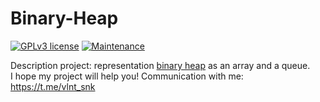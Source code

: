 # Binary-Heap

 [![GPLv3 license](https://img.shields.io/badge/License-GPLv3-blue.svg)](http://perso.crans.org/besson/LICENSE.html)
 [![Maintenance](https://img.shields.io/badge/Maintained%3F-yes-green.svg)](https://GitHub.com/Naereen/StrapDown.js/graphs/commit-activity)

Description project: representation [binary heap](https://en.wikipedia.org/wiki/Binary_heap) as an array and a queue.  
I hope my project will help you! Communication with me: https://t.me/vlnt_snk
